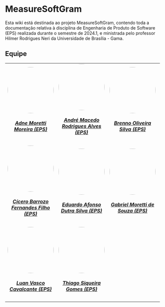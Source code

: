 # MeasureSoftGram

Esta wiki está destinada ao projeto MeasureSoftGram, contendo toda a documentação relativa à disciplina de Engenharia de Produto de Software (EPS) realizada durante o semestre de 2024.1, e ministrada pelo professor Hilmer Rodrigues Neri da Universidade de Brasília - Gama.

## Equipe

<center>

<table style="margin-left: auto; margin-right: auto;">
    <tr>
        <td align="center">
            <a href="https://github.com/AdneMoretti">
                <img style="border-radius: 50%;" src="https://github.com/AdneMoretti.png" width="150px;"/>
                <h5 class="text-center">Adne Moretti Moreira (EPS)</h5>
            </a>
        </td>
        <td align="center">
            <a href="https://github.com/andremralves">
                <img style="border-radius: 50%;" src="https://github.com/andremralves.png" width="150px;"/>
                <h5 class="text-center">André Macedo Rodrigues Alves (EPS)</h5>
            </a>
        </td>
        <td align="center">
            <a href="https://github.com/brenno-silva">
                <img style="border-radius: 50%;" src="https://github.com/brenno-silva.png" width="150px;"/>
                <h5 class="text-center">Brenno Oliveira Silva (EPS)</h5>
            </a>
        </td>
        <td align="center">
            <a href="https://github.com/chfleury">
                <img style="border-radius: 50%;" src="https://github.com/chfleury.png" width="150px;"/>
                <h5 class="text-center">Christian Fleury Alencar Siqueira (EPS)</h5>
            </a>
        </td>
    </tr>
    <tr>
        <td align="center">
            <a href="https://github.com/ciceroff">
                <img style="border-radius: 50%;" src="https://github.com/ciceroff.png" width="150px;"/>
                <h5 class="text-center">Cícero Barrozo Fernandes Filho (EPS)</h5>
            </a>
        </td>
        <td align="center">
            <a href="https://github.com/oEduardoAfonso">
                <img style="border-radius: 50%;" src="https://github.com/oEduardoAfonso.png" width="150px;"/>
                <h5 class="text-center">Eduardo Afonso Dutra Silva (EPS)</h5>
            </a>
        </td>
        <td align="center">
            <a href="https://github.com/MorettiGS">
                <img style="border-radius: 50%;" src="https://github.com/MorettiGS.png" width="150px;"/>
                <h5 class="text-center">Gabriel Moretti de Souza (EPS)</h5>
            </a>
        </td>
        <td align="center">
            <a href="https://github.com/leonardomilv3">
                <img style="border-radius: 50%;" src="https://github.com/leonardomilv3.png" width="150px;"/>
                <h5 class="text-center">Leonardo Milomes Vitoriano (EPS)</h5>
            </a>
        </td>
    </tr>
    <tr>
        <td align="center">
            <a href="https://github.com/Luan-Cavalcante">
                <img style="border-radius: 50%;" src="https://github.com/Luan-Cavalcante.png" width="150px;"/>
                <h5 class="text-center">Luan Vasco Cavalcante (EPS)</h5>
            </a>
        </td>
        <td align="center">
            <a href="https://github.com/thgomes">
                <img style="border-radius: 50%;" src="https://github.com/thgomes.png" width="150px;"/>
                <h5 class="text-center">Thiago Siqueira Gomes (EPS)</h5>
            </a>
        </td>
    </tr>
</table>

</center>